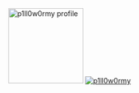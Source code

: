 <img src="https://i.ibb.co/gmn6Gwq/IMG-20230103-195456-797-removebg-preview.png" height="150" width="150" alt="p1ll0w0rmy profile">
<a href="https://0day.today">
<img title="p1ll0w0rmy" src="https://komarev.com/ghpvc/?username=p1l0w0rmy&text_color=FF00FF&label=Views&color=000000&text_color=00FF00&bg_color=000000&style=flat"></a>
